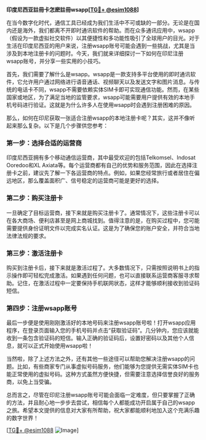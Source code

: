**印度尼西亚註冊卡怎麽註冊wsapp[[TG💪+ @esim1088](https://t.me/s/esim1088)]**

在当今数字化时代，通信工具已经成为我们生活中不可或缺的一部分。无论是在国内还是海外，我们都离不开即时通讯软件的帮助。而在众多通讯应用中，wsapp（假设为一款虚拟社交软件）以其便捷性和多功能性吸引了全球用户的目光。对于生活在印度尼西亚的用户来说，注册wsapp账号可能会遇到一些挑战，尤其是当涉及到本地注册卡的问题时。今天，我们就来详细探讨一下如何在印尼注册wsapp账号，并分享一些实用的小技巧。

首先，我们需要了解什么是wsapp。wsapp是一款支持多平台使用的即时通讯软件，它允许用户通过网络进行语音通话、视频聊天以及发送文字和图片消息。与传统的电话卡不同，wsapp不需要依赖实体SIM卡即可实现通信功能。然而，在某些国家或地区，为了满足当地的监管要求，wsapp可能需要用户提供有效的本地手机号码进行验证。这就是为什么许多人在使用wsapp时会遇到注册困难的原因。

那么，如何在印尼获取一张适合注册wsapp的本地注册卡呢？其实，这并不像听起来那么复杂。以下是几个步骤供您参考：

### 第一步：选择合适的运营商

印度尼西亚拥有多个移动通信运营商，其中最受欢迎的包括Telkomsel、Indosat Ooredoo和XL Axiata等。每个运营商都有自己的优势和服务范围，因此在选择注册卡之前，建议先了解一下各运营商的特点。例如，如果您经常旅行或者居住在偏远地区，那么覆盖面积广、信号稳定的运营商可能是更好的选择。

### 第二步：购买注册卡

一旦确定了目标运营商，接下来就是购买注册卡了。通常情况下，这些注册卡可以在各大商场、便利店甚至是网上商城找到。值得注意的是，在购买过程中，您可能需要提供身份证明文件以完成实名认证。这是为了确保您的账户安全，并符合当地法律法规的要求。

### 第三步：激活注册卡

购买到注册卡后，接下来就是激活过程了。大多数情况下，只需按照说明书上的指示操作即可轻松完成激活。如果遇到任何问题，也可以直接联系运营商客服寻求帮助。记住，在激活过程中一定要保持手机联网状态，这样才能够顺利接收到验证码短信。

### 第四步：注册wsapp账号

最后一步便是使用刚刚激活好的本地号码来注册wsapp账号啦！打开wsapp应用程序，在登录页面输入您的手机号码并点击“获取验证码”。几分钟内，您应该就能收到一条包含验证码的短信。输入正确的验证码后，设置好密码以及其他个人信息，就可以正式开始使用wsapp啦！

当然啦，除了上述方法之外，还有其他一些途径可以帮助您解决注册wsapp的问题。比如，有些商家专门从事虚拟号码服务，他们能够为您提供无需实体SIM卡也能正常使用的虚拟号码。这种方式虽然方便快捷，但需要注意选择信誉良好的服务商，以免上当受骗。

总而言之，尽管在印尼注册wsapp账号可能会面临一定难度，但只要掌握了正确的方法，并且耐心地一步步去尝试，相信每个人都能成功开启属于自己的wsapp之旅。希望本文提供的信息对大家有所帮助，祝大家都能顺利地加入这个充满乐趣的数字世界！

[[TG💪+ @esim1088](https://t.me/s/esim1088) ![Image](https://i.postimg.cc/4NQfJmqS/Snipaste-2025-05-13-00-14-12.png)]